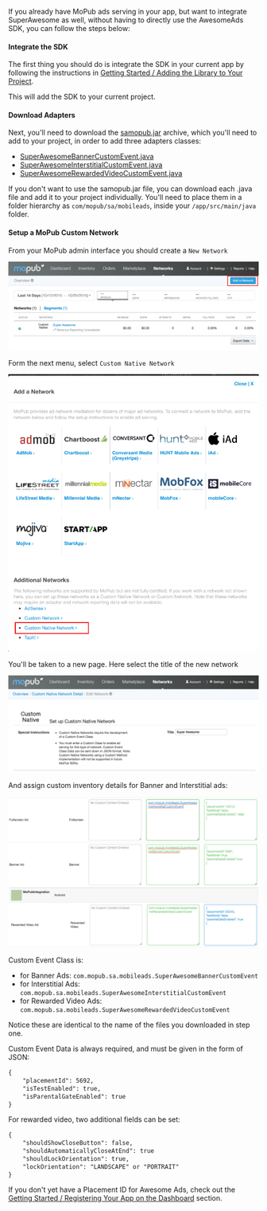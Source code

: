 If you already have MoPub ads serving in your app, but want to integrate SuperAwesome as well, without having to directly use the AwesomeAds SDK, you can follow the steps below:

#### Integrate the SDK

The first thing you should do is integrate the SDK in your current app by following the instructions in [Getting Started / Adding the Library to Your Project](https://developers.superawesome.tv/docs/androidsdk/Getting%20Started/Adding%20the%20Library%20to%20Your%20Project?version=3).

This will add the SDK to your current project.

#### Download Adapters

Next, you'll need to download the [samopub.jar](https://github.com/SuperAwesomeLTD/sa-mobile-sdk-android/blob/develop_v3/docs/res/samopub.jar?raw=true) archive, which you'll need to add to your project, in order to add three adapters classes:

  * [SuperAwesomeBannerCustomEvent.java](https://raw.githubusercontent.com/SuperAwesomeLTD/sa-mobile-sdk-android/develop_v3/demo/samopub/src/main/java/com/mopub/sa/mobileads/SuperAwesomeBannerCustomEvent.java)
  * [SuperAwesomeInterstitialCustomEvent.java](https://raw.githubusercontent.com/SuperAwesomeLTD/sa-mobile-sdk-android/develop_v3/demo/samopub/src/main/java/com/mopub/sa/mobileads/SuperAwesomeInterstitialCustomEvent.java)
  * [SuperAwesomeRewardedVideoCustomEvent.java](https://raw.githubusercontent.com/SuperAwesomeLTD/sa-mobile-sdk-android/develop_v3/demo/samopub/src/main/java/com/mopub/sa/mobileads/SuperAwesomeRewardedVideoCustomEvent.java)

If you don't want to use the samopub.jar file, you can download each .java file and add it to your project individually. You'll need to place them in a folder hierarchy as `com/mopub/sa/mobileads`, inside your `/app/src/main/java` folder.

#### Setup a MoPub Custom Network

From your MoPub admin interface you should create a `New Network`

![](img/IMG_07_MoPub_1.png "Adding a new Network")

Form the next menu, select `Custom Native Network`

![](img/IMG_07_MoPub_2.png "Creating a Custom Native Network")

You'll be taken to a new page. Here select the title of the new network

![](img/IMG_07_MoPub_3.png "Create the Super Awesome Network")

And assign custom inventory details for Banner and Interstitial ads:

![](img/IMG_07_MoPub_5.png "Setup custom inventory")
![](img/IMG_07_MoPub_4.png "Setup custom inventory")

Custom Event Class is:
  * for Banner Ads: `com.mopub.sa.mobileads.SuperAwesomeBannerCustomEvent`
  * for Interstitial Ads: `com.mopub.sa.mobileads.SuperAwesomeInterstitialCustomEvent`
  * for Rewarded Video Ads: `com.mopub.sa.mobileads.SuperAwesomeRewardedVideoCustomEvent`

Notice these are identical to the name of the files you downloaded in step one.

Custom Event Data is always required, and must be given in the form of  JSON:

```
{
	"placementId": 5692,
	"isTestEnabled": true,
	"isParentalGateEnabled": true
}

```

For rewarded video, two additional fields can be set:

```
{
	"shouldShowCloseButton": false,
	"shouldAutomaticallyCloseAtEnd": true
    "shouldLockOrientation": true,
    "lockOrientation": "LANDSCAPE" or "PORTRAIT" 
}

```

If you don't yet have a Placement ID for Awesome Ads, check out the [Getting Started / Registering Your App on the Dashboard](https://developers.superawesome.tv/docs/androidsdk/Getting%20Started/Registering%20Your%20App%20on%20the%20Dashboard?version=3) section.
